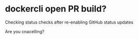 # dockercli open PR build?

Checking status checks after re-enabling GitHub status updates

Are you cnacelling? 
